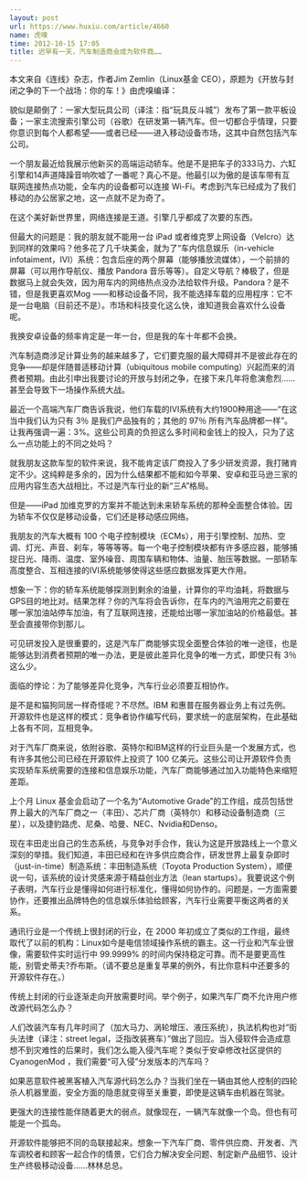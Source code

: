 ```yaml
---
layout: post
url: https://www.huxiu.com/article/4660
name: 虎嗅
time: 2012-10-15 17:05
title: 迟早有一天，汽车制造商会成为软件商……
---
```

本文来自《连线》杂志，作者Jim Zemlin（Linux基金 CEO），原题为《开放与封闭之争的下一个战场：你的车！》由虎嗅编译：

貌似是颠倒了：一家大型玩具公司（译注：指“玩具反斗城”）发布了第一款平板设备；一家主流搜索引擎公司（谷歌）在研发第一辆汽车。但一切都合乎情理，只要你意识到每个人都希望——或者已经——进入移动设备市场，这其中自然包括汽车公司。

一个朋友最近给我展示他新买的高端运动轿车。他是不是把车子的333马力、六缸引擎和14声道降躁音响吹嘘了一番呢？真心不是。他最引以为傲的是该车带有互联网连接热点功能，全车内的设备都可以连接 Wi-Fi。考虑到汽车已经成为了我们移动的办公居家之地，这一点就不足为奇了。

在这个美好新世界里，网络连接是王道。引擎几乎都成了次要的东西。

但最大的问题是：我的朋友就不能用一台 iPad 或者维克罗上网设备（Velcro）达到同样的效果吗？他多花了几千块美金，就为了“车内信息娱乐（in-vehicle infotaiment，IVI）系统：包含后座的两个屏幕（能够播放流媒体），一个前排的屏幕（可以用作导航仪、播放 Pandora 音乐等等）。自定义导航？棒极了，但是数据马上就会失效，因为用车内的网络热点没办法给软件升级。Pandora？是不错，但是我更喜欢Mog ——和移动设备不同，我不能选择车载的应用程序：它不是一台电脑（目前还不是）。市场和科技变化这么快，谁知道我会喜欢什么设备呢。

我换安卓设备的频率肯定是一年一台，但是我的车十年都不会换。

汽车制造商涉足计算业务的越来越多了，它们要克服的最大障碍并不是彼此存在的竞争——却是伴随普适移动计算（ubiquitous mobile computing）兴起而来的消费者预期。由此引申出我要讨论的开放与封闭之争，在接下来几年将愈演愈烈……甚至会导致下一场操作系统大战。

最近一个高端汽车厂商告诉我说，他们车载的IVI系统有大约1900种用途——“在这当中我们认为只有 3％ 是我们产品独有的；其他的 97％ 所有汽车品牌都一样”。让我再强调一遍：3%。这些公司真的负担这么多时间和金钱上的投入，只为了这么一点功能上的不同之处吗？

就我朋友这款车型的软件来说，我不能肯定该厂商投入了多少研发资源，我打赌肯定不少。这纯粹是多余的，因为什么结果都不能和如今苹果、安卓和亚马逊三家的应用内容生态大战相比，不过是汽车行业的新“三A”格局。

但是——iPad 加维克罗的方案并不能达到未来轿车系统的那种全面整合体验。因为轿车不仅仅是移动设备，它们还是移动感应网络。

我朋友的汽车大概有 100 个电子控制模块（ECMs），用于引擎控制、加热、空调、灯光、声音、刹车，等等等等。每一个电子控制模块都有许多感应器，能够捕捉日光、降雨、温度、室外噪音、周围车辆和物体、油量、胎压等数据。一部轿车高度整合、互相连接的IVI系统能够使得这些感应数据发挥更大作用。

想象一下：你的轿车系统能够探测到剩余的油量，计算你的平均油耗，将数据与GPS目的地比对。结果怎样？你的汽车将会告诉你，在车内的汽油用完之前要在哪一家加油站停车加油，有了互联网连接，还能给出哪一家加油站的价格最低。甚至会直接带你到那儿。

可见研发投入是很重要的，这是汽车厂商能够实现全面整合体验的唯一途径，也是能够达到消费者预期的唯一办法，更是彼此差异化竞争的唯一方式，即使只有 3％ 这么少。

面临的悖论：为了能够差异化竞争，汽车行业必须要互相协作。

是不是和猫狗同居一样奇怪呢？不尽然。IBM 和惠普在服务器业务上有过先例。开源软件也是这样的模式：竞争者协作编写代码，要求统一的底层架构，在此基础上各有不同，互相竞争。

对于汽车厂商来说，依附谷歌、英特尔和IBM这样的行业巨头是一个发展方式，也有许多其他公司已经在开源软件上投资了 100 亿美元。这些公司让开源软件负责实现轿车系统需要的连接和信息娱乐功能，汽车厂商能够通过加入功能特色来缩短差距。

上个月 Linux 基金会启动了一个名为“Automotive Grade”的工作组，成员包括世界上最大的汽车厂商之一（丰田）、芯片厂商（英特尔）和移动设备制造商（三星），以及捷豹路虎、尼桑、哈曼、NEC、Nvidia和Denso。

现在丰田走出自己的生态系统，与竞争对手合作，我认为这是开放路线上一个意义深刻的举措。我们知道，丰田已经和在许多供应商合作，研发世界上最复杂即时（just-in-time）制造系统：丰田制造系统（Toyota Production System），顺便说一句，该系统的设计灵感来源于精益创业方法（lean startups）。我要说这个例子表明，汽车行业是懂得如何进行标准化，懂得如何协作的。问题是，一方面需要协作，还要推出品牌特色的信息娱乐体验给顾客，汽车行业需要平衡这两者的关系。

通讯行业是一个传统上很封闭的行业，在 2000 年初成立了类似的工作组，最终取代了以前的机构：Linux如今是电信领域操作系统的霸主。这一行业和汽车业很像，需要软件实时运行中 99.9999% 的时间内保持稳定可靠。而不是要更高性能，别管史蒂夫?乔布斯。（请不要总是重复苹果的例外，有比你意料中还要多的开源软件存在。）

传统上封闭的行业逐渐走向开放需要时间。举个例子，如果汽车厂商不允许用户修改源代码怎么办？

人们改装汽车有几年时间了（加大马力、涡轮增压、液压系统），执法机构也对“街头法律（译注：street legal，泛指改装赛车）”做出了回应。当入侵软件会造成意想不到灾难性的后果时，我们怎么能入侵汽车呢？类似于安卓修改社区提供的 CyanogenMod ，我们需要“可入侵”分发版本的汽车吗？

如果恶意软件被黑客植入汽车源代码怎么办？当我们坐在一辆由其他人控制的四轮杀人机器里面，安全方面的隐患就变得至关重要，即使是这辆车由机器在驾驶。

更强大的连接性能伴随着更大的弱点。就像现在，一辆汽车就像一个岛。但也有可能是一个孤岛。

开源软件能够把不同的岛联接起来。想象一下汽车厂商、零件供应商、开发者、汽车调校者和顾客一起合作的情景，它们合力解决安全问题、制定新产品细节、设计生产终极移动设备……林林总总。

